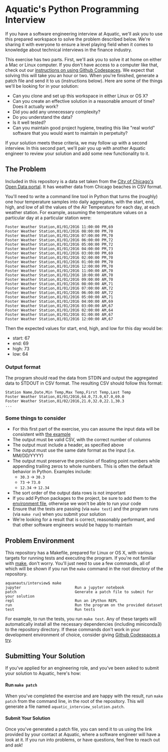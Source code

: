 # Aquatic's Python Programming Interview

If you have a software engineering interview at Aquatic, we'll ask you to use this prepared workspace to solve the problem described below. We're sharing it with everyone to ensure a level playing field when it comes to knowledge about technical interviews in the finance industry.

This exercise has two parts. First, we'll ask you to solve it at home on either a Mac or Linux computer. If you don't have access to a computer like that, check out our [instructions on using Github Codespaces](CODESPACES.md). We expect that solving this will take you an hour or two. When you're finished, generate a patch file and send it to us (instructions below). Here are some of the things we'll be looking for in your solution:

  * Can you clone and set up this workspace in either Linux or OS X?
  * Can you create an effective solution in a reasonable amount of time? Does it actually work?
  * Did you add any unnecessary complexity?
  * Do you understand the data?
  * Is it well tested?
  * Can you maintain good project hygiene, treating this like "real world" software that you would want to maintain in perpetuity?

If your solution meets these criteria, we may follow up with a second interview. In this second part, we'll pair you up with another Aquatic engineer to review your solution and add some new functionality to it. 

## The Problem

Included in this repository is a data set taken from the [City of Chicago's Open Data portal](https://data.cityofchicago.org/). It has weather data from Chicago beaches in CSV format.

You'll need to write a command line tool in Python that turns the (roughly) one hour temperature samples into daily aggregates, with the start, end, high, and low of all the values of the Air Temperature for each day, at each weather station. For example, assuming the temperature values on a particular day at a particular station were:

```
Foster Weather Station,01/01/2016 11:00:00 PM,69
Foster Weather Station,01/01/2016 08:00:00 PM,70
Foster Weather Station,01/01/2016 07:00:00 PM,70
Foster Weather Station,01/01/2016 06:00:00 PM,72
Foster Weather Station,01/01/2016 05:00:00 PM,72
Foster Weather Station,01/01/2016 04:00:00 PM,73
Foster Weather Station,01/01/2016 03:00:00 PM,69
Foster Weather Station,01/01/2016 02:00:00 PM,70
Foster Weather Station,01/01/2016 01:00:00 PM,70
Foster Weather Station,01/01/2016 12:00:00 PM,70
Foster Weather Station,01/01/2016 11:00:00 AM,70
Foster Weather Station,01/01/2016 10:00:00 AM,70
Foster Weather Station,01/01/2016 09:00:00 AM,70
Foster Weather Station,01/01/2016 08:00:00 AM,71
Foster Weather Station,01/01/2016 07:00:00 AM,72
Foster Weather Station,01/01/2016 06:00:00 AM,72
Foster Weather Station,01/01/2016 05:00:00 AM,71
Foster Weather Station,01/01/2016 04:00:00 AM,69
Foster Weather Station,01/01/2016 03:00:00 AM,67
Foster Weather Station,01/01/2016 02:00:00 AM,64
Foster Weather Station,01/01/2016 01:00:00 AM,67
Foster Weather Station,01/01/2016 12:00:00 AM,67
```

Then the expected values for start, end, high, and low for this day would be:

* start: 67
* end: 69
* high: 73
* low: 64

### Output format

The program should read the data from STDIN and output the aggregated data to STDOUT in CSV format. The resulting CSV should follow this format:

```
Station Name,Date,Min Temp,Max Temp,First Temp,Last Temp
Foster Weather Station,01/01/2016,64.0,73.0,67.0,69.0
Foster Weather Station,01/02/2016,21.0,32.0,22.1,30.3
...
```

### Some things to consider
* For this first part of the exercise, you can assume the input data will be consistent with [the example](https://github.com/aquanauts/python_interview/blob/master/data/chicago_beach_weather.csv)
* The output must be valid CSV, with the correct number of columns
* The output must include a header, as specified above
* The output must use the same date format as the input (i.e. MM/DD/YYYY)
* The output must preserve the precision of floating point numbers while appending trailing zeros to whole numbers. This is often the default behavior in Python. Examples include:
    * `30.3` -> `30.3`
    * `73` -> `73.0`
    * `12.34` -> `12.34`
* The sort order of the output data rows is not important
* If you add Python packages to the project, be sure to add them to the [environment file](https://github.com/aquanauts/python_interview/blob/master/environment.yml), otherwise we won't be able to run your code
* Ensure that the tests are passing (via `make test`) and the program runs (via `make run`) when you submit your solution
* We're looking for a result that is correct, reasonably performant, and that other software engineers would be happy to maintain

## Problem Environment

This repository has a Makefile, prepared for Linux or OS X, with various targets for running tests and executing the program. If you're not familiar with [make](http://matt.might.net/articles/intro-to-make/), don't worry. You'll just need to use a few commands, all of which will be shown if you run the `make` command in the root directory of the repository.

```
aquanauts/interview$ make
jupyter                        Run a jupyter notebook
patch                          Generate a patch file to submit for your solution
repl                           Run an iPython REPL
run                            Run the program on the provided dataset
test                           Run tests
```

For example, to run the tests, you run `make test`. Any of these targets will automatically install all the necessary dependencies (including miniconda3) to the repository directory. If these commands don't work in your development environment of choice, consider giving [Github Codespaces a try](CODESPACES.md).

## Submitting Your Solution

If you've applied for an engineering role, and you've been asked to submit your solution to Aquatic, here's how:

#### Run `make patch`

When you've completed the exercise and are happy with the result, run `make patch` from the command line, in the root of the repository. This will generate a file named `aquatic_interview_solution.patch`.

#### Submit Your Solution

Once you've generated a patch file, you can send it to us using the link provided by your contact at Aquatic, where a software engineer will have a look at it. If you run into problems, or have questions, feel free to reach out and ask!

